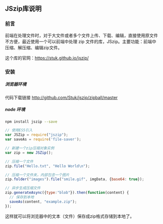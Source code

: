## JSzip库说明

### 前言

前端在处理文件时，对于大文件或者多个文件上传、下载、编辑，直接使用原文件不方便，最近使用一个可以前端中处理 zip 文件的库，JSzip。主要功能：前端中压缩、解压缩、编辑zip文件。

这个库的官网：https://stuk.github.io/jszip/

### 安装

##### 浏览器环境

代码下载链接 http://github.com/Stuk/jszip/zipball/master

##### node 环境

~~~bash
npm install jszip --save
~~~

~~~js
// 使用ES5引入
var JSZip = require("jszip");
var saveAs = require('file-saver');

// 新建一个zip压缩对象实例
var zip = new JSZip();

// 压缩一个文件
zip.file("Hello.txt", "Hello World\n");

// 压缩一个文件夹，内部包含一个图片
zip.folder("images").file("smile.gif", imgData, {base64: true});

// 异步生成压缩文件
zip.generateAsync({type:"blob"}).then(function(content) {
  // 保存到本地
  saveAs(content, "example.zip");
});
~~~

这样就可以将浏览器中的文本（文件）保存成zip格式存储到本地了。
